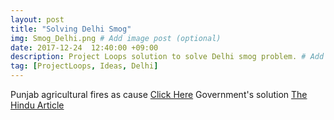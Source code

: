 ```yaml
---
layout: post
title: "Solving Delhi Smog"
img: Smog_Delhi.png # Add image post (optional)
date: 2017-12-24  12:40:00 +09:00
description: Project Loops solution to solve Delhi smog problem. # Add post description (optional)
tag: [ProjectLoops, Ideas, Delhi]
---
```


Punjab agricultural fires as cause [Click Here](https://www.nasa.gov/feature/goddard/agricultural-fires-in-indias-punjab-region)
Government's solution [The Hindu Article](http://www.thehindu.com/todays-paper/tp-opinion/the-flaming-fields-of-punjab/article19935665.ece)
